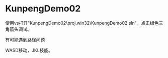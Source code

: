 # KunpengDemo02
使用vs打开"KunpengDemo02\proj.win32\KunpengDemo02.sln"，点击绿色三角箭头调试。

有可能遇到路径问题

WASD移动，JKL技能。
